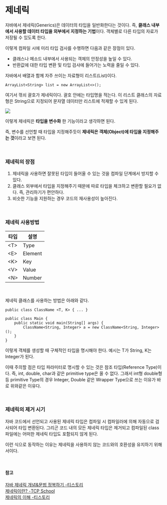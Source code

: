 # 제네릭

자바에서 제네릭(Generics)은 데이터의 타입을 일반화한다는 것이다. 즉, **클래스 내부에서 사용할 데이터 타입을 외부에서 지정하는 기법**이다. 객체별로 다른 타입의 자료가 저장될 수 있도록 한다.

이렇게 컴파일 시에 미리 타입 검사를 수행하면 다음과 같은 장점이 있다.
- 클래스나 메소드 내부에서 사용되는 객체의 안정성을 높일 수 있다.
- 반환값에 대한 타입 변환 및 타입 검사에 들어가는 노력을 줄일 수 있다.

자바에서 배열과 함께 자주 쓰이는 자료형이 리스트(List)이다.
```
ArrayList<String> list = new ArrayList<>();
```
여기서 꺾쇠 괄호가 제네릭이다. 괄호 안에는 타입명을 적는다. 이 리스트 클래스의 자료형은 String으로 지정되어 문자열 데이터만 리스트에 적재할 수 있게 된다.

![](https://velog.velcdn.com/images/jimeaning/post/f0bff6f8-f17a-48fc-a30f-be47929c7820/image.png)

이렇게 제네릭은 **타입을 변수화** 한 기능이라고 생각하면 된다.

즉, 변수를 선언할 때 타입을 지정해주듯이 **제네릭은 객체(Object)에 타입을 지정해주는 것**이라고 보면 된다.

<br>

### 제네릭의 장점
1. 제네릭을 사용하면 잘못된 타입이 들어올 수 있는 것을 컴파일 단계에서 방지할 수 있다.
2. 클래스 외부에서 타입을 지정해주기 때문에 따로 타입을 체크하고 변환할 필요가 없다. 즉, 관리하기가 편안하다.
3. 비슷한 기능을 지원하는 경우 코드의 재사용성이 높아진다.

<br>

### 제네릭 사용방법
| 타입 | 설명|
|---|---|
\<T> | Type
\<E> | Element
\<K> | Key
\<V> | Value
\<N> | Number

<br>

제네릭 클래스를 사용하는 방법은 아래와 같다.

```
public class ClassName <T, K> { ... }
 
public class Main {
	public static void main(String[] args) {
		ClassName<String, Integer> a = new ClassName<String, Integer>();
	}
}
```

이렇게 객체를 생성할 때 구체적인 타입을 명시해야 한다. 예시는 T가 String, K는 Integer가 된다.

이때 주의할 점은 타입 파라미터로 명시할 수 있는 것은 참조 타입(Reference Type)이다. 즉, int, double, char과 같은 primitive type은 올 수 없다. 그래서 int형 double형 등 primitive Type의 경우 Integer, Double 같은 Wrapper Type으로 쓰는 이유가 바로 위와같은 이유다.

<br>

### 제네릭의 제거 시기
자바 코드에서 선언되고 사용된 제네릭 타입은 컴파일 시 컴파일러에 의해 자동으로 검사되어 타입 변환된다. 그리곤 코드 내의 모든 제네릭 타입은 제거되고 컴파일된 class 파일에는 어떠한 제네릭 타입도 포함되지 않게 된다.

이런 식으로 동작하는 이유는 제네릭을 사용하지 않는 코드와의 호환성을 유지하기 위해서이다.

<br>

#### 참고
[자바 제네릭 개념&문법 정복하기 -티스토리](https://inpa.tistory.com/entry/JAVA-%E2%98%95-%EC%A0%9C%EB%84%A4%EB%A6%ADGenerics-%EA%B0%9C%EB%85%90-%EB%AC%B8%EB%B2%95-%EC%A0%95%EB%B3%B5%ED%95%98%EA%B8%B0)  
[제네릭이란? -TCP School](http://www.tcpschool.com/java/java_generic_concept)  
[제네릭의 이해 -티스토리](https://st-lab.tistory.com/153)